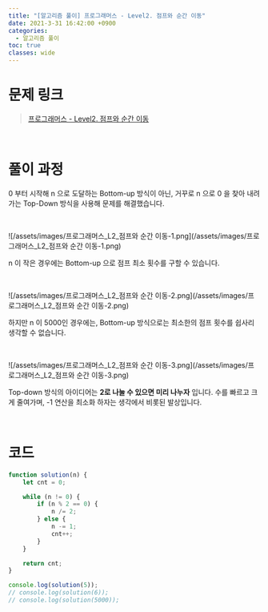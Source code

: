 ```yaml
---
title: "[알고리즘 풀이] 프로그래머스 - Level2. 점프와 순간 이동"
date: 2021-3-31 16:42:00 +0900
categories:
  - 알고리즘 풀이
toc: true
classes: wide
---
```


# 문제 링크

> [프로그래머스 - Level2. 점프와 순간 이동](https://programmers.co.kr/learn/courses/30/lessons/12980)

<br>

# 풀이 과정

0 부터 시작해 n 으로 도달하는 Bottom-up 방식이 아닌, 거꾸로 n 으로 0 을 찾아 내려가는 Top-Down 방식을 사용해 문제를 해결했습니다.

<br>

![/assets/images/프로그래머스_L2_점프와 순간 이동-1.png](/assets/images/프로그래머스_L2_점프와 순간 이동-1.png)

n 이 작은 경우에는 Bottom-up 으로 점프 최소 횟수를 구할 수 있습니다.

<br>

![/assets/images/프로그래머스_L2_점프와 순간 이동-2.png](/assets/images/프로그래머스_L2_점프와 순간 이동-2.png)

하지만 n 이 5000인 경우에는, Bottom-up 방식으로는 최소한의 점프 횟수를 쉽사리 생각할 수 없습니다.

<br>

![/assets/images/프로그래머스_L2_점프와 순간 이동-3.png](/assets/images/프로그래머스_L2_점프와 순간 이동-3.png)

Top-down 방식의 아이디어는 **2로 나눌 수 있으면 미리 나누자** 입니다. 수를 빠르고 크게 줄여가며, -1 연산을 최소화 하자는 생각에서 비롯된 발상입니다.

<br>

# 코드

```jsx
function solution(n) {
    let cnt = 0;

    while (n != 0) {
        if (n % 2 == 0) {
            n /= 2;
        } else {
            n -= 1;
            cnt++;
        }
    }

    return cnt;
}

console.log(solution(5));
// console.log(solution(6));
// console.log(solution(5000));
```